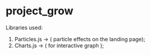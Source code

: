 # project_grow

Libraries used:
1) Particles.js -> ( particle effects on the landing page);
2) Charts.js -> ( for interactive graph );
